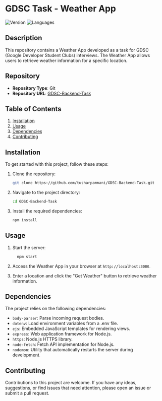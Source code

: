 # GDSC Task - Weather App

![Version](https://img.shields.io/badge/version-1.0.0-blue.svg)
![Languages](https://img.shields.io/badge/languages-JavaScript%20%7C%20Node.js%20%7C%20HTML%20%7C%20CSS-green.svg)


## Description

This repository contains a Weather App developed as a task for GDSC (Google Developer Student Clubs) interviews. The Weather App allows users to retrieve weather information for a specific location.

## Repository

- **Repository Type**: Git
- **Repository URL**: [GDSC-Backend-Task](https://github.com/tusharpamnani/GDSC-Backend-Task.git)

## Table of Contents

1. [Installation](#installation)
2. [Usage](#usage)
3. [Dependencies](#dependencies)
4. [Contributing](#contributing)

## Installation

To get started with this project, follow these steps:

1. Clone the repository:

   ```bash
   git clone https://github.com/tusharpamnani/GDSC-Backend-Task.git
   ```
   
2. Navigate to the project directory:

   ```bash
   cd GDSC-Backend-Task
   ```
3. Install the required dependencies:

    ```bash
    npm install
    ```
## Usage

1. Start the server:
   
   ```bash
     npm start

2. Access the Weather App in your browser at `http://localhost:3000`.

3. Enter a location and click the "Get Weather" button to retrieve weather information.

## Dependencies

The project relies on the following dependencies:

- `body-parser`: Parse incoming request bodies.
- `dotenv`: Load environment variables from a .env file.
- `ejs`: Embedded JavaScript templates for rendering views.
- `express`: Web application framework for Node.js.
- `https`: Node.js HTTPS library.
- `node-fetch`: Fetch API implementation for Node.js.
- `nodemon`: Utility that automatically restarts the server during development.

## Contributing
Contributions to this project are welcome. If you have any ideas, suggestions, or find issues that need attention, please open an issue or submit a pull request.
